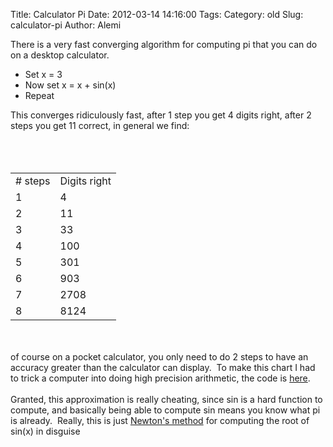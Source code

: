 Title: Calculator Pi
Date: 2012-03-14 14:16:00
Tags: 
Category: old
Slug: calculator-pi
Author: Alemi

There is a very fast converging algorithm for computing pi that you can do on a desktop calculator.<br /><ul><li>Set x = 3</li><li>Now set x = x + sin(x)</li><li>Repeat</li></ul><div>This converges ridiculously fast, after 1 step you get 4 digits right, after 2 steps you get 11 correct, in general we find:<br /><br /><a name='more'></a><br /></div><div><br /><center><table border="0"><tbody><tr><td># steps </td><td>Digits right </td></tr><tr><td>1 </td><td>4 </td></tr><tr><td>2 </td><td>11 </td></tr><tr><td>3 </td><td>33 </td></tr><tr><td>4 </td><td>100 </td></tr><tr><td>5 </td><td>301 </td></tr><tr><td>6 </td><td>903  </td></tr><tr><td>7 </td><td>2708 </td></tr><tr><td>8 </td><td>8124</td></tr></tbody></table></center><br /><br />of course on a pocket calculator, you only need to do 2 steps to have an accuracy greater than the calculator can display. &nbsp;To make this chart I had to trick a computer into doing high precision arithmetic, the code is&nbsp;<a href="https://gist.github.com/2038329">here</a>.<br /><br />Granted, this approximation is really cheating, since sin is a hard function to compute, and basically being able to compute sin means you know what pi is already. &nbsp;Really, this is just <a href="http://en.wikipedia.org/wiki/Newton's_method">Newton's method</a> for computing the root of sin(x) in disguise</div>
